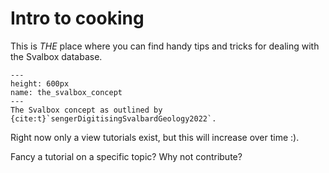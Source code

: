 # Intro to cooking

This is *THE* place where you can find handy tips and tricks for dealing with the Svalbox database.

```{figure} https://www.earthdoc.org/docserver/fulltext/fb/40/3/fb2022021-09.gif
---
height: 600px
name: the_svalbox_concept
---
The Svalbox concept as outlined by {cite:t}`sengerDigitisingSvalbardGeology2022`.
```

Right now only a view tutorials exist, but this will increase over time :).

Fancy a tutorial on a specific topic? Why not contribute?

```{tableofcontents}
```
